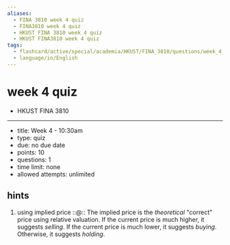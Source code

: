 ```yaml
---
aliases:
  - FINA 3810 week 4 quiz
  - FINA3810 week 4 quiz
  - HKUST FINA 3810 week 4 quiz
  - HKUST FINA3810 week 4 quiz
tags:
  - flashcard/active/special/academia/HKUST/FINA_3810/questions/week_4_quiz
  - language/in/English
---
```


# week 4 quiz

- HKUST FINA 3810

---

- title: Week 4 - 10:30am
- type: quiz
- due: no due date
- points: 10
- questions: 1
- time limit: none
- allowed attempts: unlimited

## hints

1. using implied price ::@:: The implied price is the _theoretical_ "correct" price using relative valuation. If the current price is much higher, it suggests _selling_. If the current price is much lower, it suggests _buying_. Otherwise, it suggests _holding_. <!--SR:!2025-11-07,16,290!2026-01-08,63,310-->
